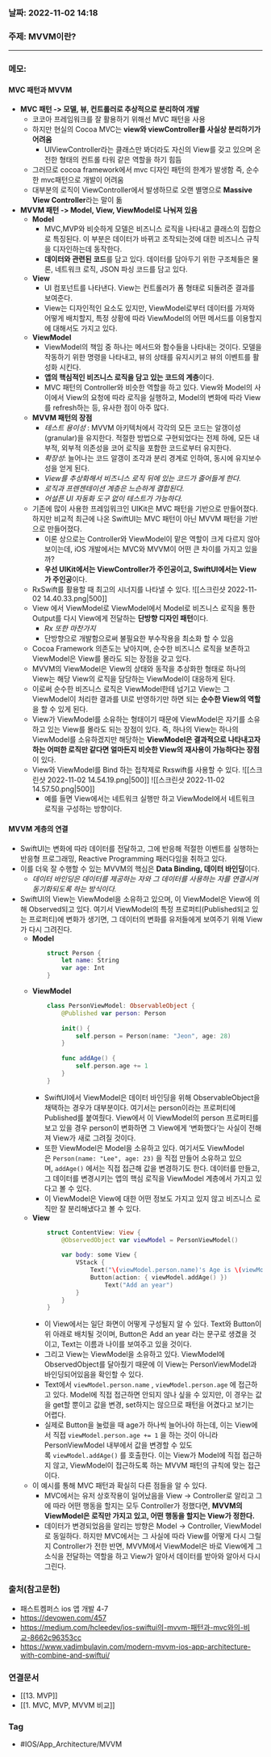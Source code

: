 ### 날짜: 2022-11-02 14:18

### 주제: MVVM이란?
---
### 메모: 
#### MVC 패턴과 MVVM
- **MVC 패턴 -> 모델, 뷰, 컨트롤러로 추상적으로 분리하여 개발**
	- 코코아 프레임워크를 잘 활용하기 위해선 MVC 패턴을 사용
	- 하지만 현실의 Cocoa MVC는 **view와 viewController를 사실상 분리하기가 어려움**
		- UIViewController라는 클래스만 봐더라도 자신의 View를 갖고 있으며 온전한 형태의 컨트롤 타워 같은 역할을 하기 힘듬
	- 그러므로 cocoa framework에서 mvc 디자인 패턴의 한계가 발생함 즉, 순수한 mvc패턴으로 개발이 어려움
	- 대부분의 로직이 ViewController에서 발생하므로 오랜 별명으로 **Massive View Controller**라는 말이 돎
- **MVVM 패턴 -> Model, View, ViewModel로 나눠져 있음**
	- **Model**
		- MVC,MVP와 비슷하게 모델은 비즈니스 로직을 나타내고 클래스의 집합으로 특징된다. 이 부분은 데이터가 바뀌고 조작되는것에 대한 비즈니스 규칙을 디자인하는데 동작한다.
		- **데이터와 관련된 코드**를 담고 있다. 데이터를 담아두기 위한 구조체들은 물론, 네트워크 로직, JSON 파싱 코드를 담고 있다. 
	- **View**
		- UI 컴포넌트를 나타낸다. View는 컨트롤러가 폼 형태로 되돌려준 결과를 보여준다.
		- View는 디자인적인 요소도 있지만, ViewModel로부터 데이터를 가져와 어떻게 배치할지, 특정 상황에 따라 ViewModel의 어떤 메서드를 이용할지에 대해서도 가지고 있다. 
	- **ViewModel**
		- ViewModel의 책임 중 하나는 메서드와 함수들을 나타내는 것이다. 모델을 작동하기 위한 명령을 나타내고, 뷰의 상태를 유지시키고 뷰의 이벤트를 활성화 시킨다.
		- **앱의 핵심적인 비즈니스 로직을 담고 있는 코드의 계층**이다. 
		- MVC 패턴의 Controller와 비슷한 역할을 하고 있다. View와 Model의 사이에서 View의 요청에 따라 로직을 실행하고, Model의 변화에 따라 View를 refresh하는 등, 유사한 점이 아주 많다.
	- **MVVM 패턴의 장점**
		- *테스트 용이성* : MVVM 아키텍처에서 각각의 모든 코드는 알갱이성(granular)을 유지한다. 적절한 방법으로 구현되었다는 전제 하에, 모든 내부적, 외부적 의존성을 코어 로직을 포함한 코드로부터 유지한다. 
		- *확장성*: 늘어나는 코드 알갱이 조각과 분리 경계로 인하여, 동시에 유지보수성을 얻게 된다. 
		- *View를 추상화해서 비즈니스 로직 뒤에 있는 코드가 줄어들게 한다.*
		- *로직과 프렌젠테이션 계층은 느슨하게 결합된다.*
		- *어설픈 UI 자동화 도구 없이 테스트가 가능하다.*
	- 기존에 많이 사용한 프레임워크인 UIKit은 MVC 패턴을 기반으로 만들어졌다. 하지만 비교적 최근에 나온 SwiftUI는 MVC 패턴이 아닌 MVVM 패턴을 기반으로 만들어졌다. 
		- 이론 상으로는 Controller와 ViewModel이 맡은 역할이 크게 다르지 않아 보이는데, iOS 개발에서는 MVC와 MVVM이 어떤 큰 차이를 가지고 있을까? 
		- **우선 UIKit에서는 ViewController가 주인공이고, SwiftUI에서는 View가 주인공**이다. 
	- RxSwift를 활용할 때 최고의 시너지를 나타낼 수 있다.
	![[스크린샷 2022-11-02 14.40.33.png|500]]
	- View 에서 ViewModel로 ViewModel에서 Model로 비즈니스 로직을 통한 Output를 다시 View에게 전달하는 **단방향 디자인 패턴**이다.
		- *Rx 또한 마찬가지*
		- 단방향으로 개발함으로써 불필요한 부수작용을 최소화 할 수 있음
	- Cocoa Framework 의존도는 낮아지며, 순수한 비즈니스 로직을 보존하고 ViewModel은 View를 몰라도 되는 장점을 갖고 있다.
	- MVVM의 ViewModel은 View의 상태와 동작을 추상화한 형태로 하나의 View는 해당 View의 로직을 담당하는 ViewModel이 대응하게 된다. 
	- 이로써 순수한 비즈니스 로직은 ViewModel한테 넘기고 View는 그 ViewModel이 처리한 결과를 UI로 반영하기만 하면 되는 **순수한 View의 역할**을 할 수 있게 된다. 
	- View가 ViewModel를 소유하는 형태이기 때문에 ViewModel은 자기를 소유하고 있는 View를 몰라도 되는 장점이 있다. 즉, 하나의 View는 하나의 ViewModel를 소유하겠지만 해당하는 **ViewModel은 결과적으로 나타내고자 하는 어떠한 로직만 같다면 얼마든지 비슷한 View의 재사용이 가능하다는 장점**이 있다.
	- View와 ViewModel를 Bind 하는 접착제로 Rxswift를 사용할 수 있다. 
		![[스크린샷 2022-11-02 14.54.19.png|500]]
		![[스크린샷 2022-11-02 14.57.50.png|500]]
		- 예를 들면 View에서는 네트워크 실행만 하고 ViewModel에서 네트워크 로직을 구성하는 방향이다.
#### MVVM 계층의 연결 
- SwiftUI는 변화에 따라 데이터를 전달하고, 그에 반응해 적절한 이벤트를 실행하는 반응형 프로그래밍, Reactive Programming 패러다임을 취하고 있다. 
- 이를 더욱 잘 수행할 수 있는 MVVM의 핵심은 **Data Binding, 데이터 바인딩**이다. 
	- *데이터 바인딩은 데이터를 제공하는 자와 그 데이터를 사용하는 자를 연결시켜 동기화되도록 하는 방식이다.*
- SwiftUI의 View는 ViewModel을 소유하고 있으며, 이 ViewModel은 View에 의해 Observed되고 있다. 여기서 ViewModel의 특정 프로퍼티(Published되고 있는 프로퍼티)에 변화가 생기면, 그 데이터의 변화를 유저들에게 보여주기 위해 View가 다시 그려진다. 
	- **Model**
		~~~ swift
			struct Person { 
				let name: String
				var age: Int
			}
		~~~
	- **ViewModel**
		~~~ swift
			class PersonViewModel: ObservableObject { 
				@Published var person: Person
				
				init() { 
					self.person = Person(name: "Jeon", age: 28)
				}
				
				func addAge() { 
					self.person.age += 1 
				}
			}
		~~~
		- SwiftUI에서 ViewModel은 데이터 바인딩을 위해 ObservableObject을 채택하는 경우가 대부분이다. 여기서는 person이라는 프로퍼티에 Published를 붙여줬다. View에서 이 ViewModel의 person 프로퍼티를 보고 있을 경우 person이 변화하면 그 View에게 ‘변화했다’는 사실이 전해져 View가 새로 그려질 것이다.
		- 또한 ViewModel은 Model을 소유하고 있다. 여기서도 ViewModel은 `Person(name: "Lee", age: 23)` 을 직접 만들어 소유하고 있으며, `addAge()` 에서는 직접 접근해 값을 변경하기도 한다. 데이터를 만들고, 그 데이터를 변경시키는 앱의 핵심 로직을 ViewModel 계층에서 가지고 있다고 볼 수 있다.
		- 이 ViewModel은 View에 대한 어떤 정보도 가지고 있지 않고 비즈니스 로직만 잘 분리해냈다고 볼 수 있다.
	- **View**
		~~~ swift
			struct ContentView: View { 
				@ObservedObject var viewModel = PersonViewModel()
				
				var body: some View { 
					VStack { 
						Text("\(viewModel.person.name)'s Age is \(viewModel.person.age)")
						Button(action: { viewModel.addAge() })
							Text("Add an year")
					}
				}
			}
		~~~
		- 이 View에서는 일단 화면이 어떻게 구성될지 알 수 있다. Text와 Button이 위 아래로 배치될 것이며, Button은 Add an year 라는 문구로 생겼을 것이고, Text는 이름과 나이를 보여주고 있을 것이다.
		- 그리고 View는 ViewModel을 소유하고 있다. ViewModel에 ObservedObject를 달아줬기 때문에 이 View는 PersonViewModel과 바인딩되어있음을 확인할 수 있다.
		- Text에서 `viewModel.person.name` , `viewModel.person.age` 에 접근하고 있다. Model에 직접 접근하면 안되지 않나 싶을 수 있지만, 이 경우는 값을 get할 뿐이고 값을 변경, set하지는 않으므로 패턴을 어겼다고 보기는 어렵다.
		- 실제로 Button을 눌렀을 때 age가 하나씩 늘어나야 하는데, 이는 View에서 직접 `viewModel.person.age += 1` 을 하는 것이 아니라 PersonViewModel 내부에서 값을 변경할 수 있도록 `viewModel.addAge()` 를 호출한다. 이는 View가 Model에 직접 접근하지 않고, ViewModel이 접근하도록 하는 MVVM 패턴의 규칙에 맞는 접근이다.
	- 이 예시를 통해 MVC 패턴과 확실히 다른 점들을 알 수 있다. 
		- MVC에서는 유저 상호작용이 일어났음을 View -> Controller로 알리고 그에 따라 어떤 행동을 할지는 모두 Controller가 정했다면, **MVVM의 ViewModel은 로직만 가지고 있고, 어떤 행동을 할지는 View가 정한다.**
		- 데이터가 변경되었음을 알리는 방향은 Model -> Controller, ViewModel로 동일하다. 하지만 MVC에서는 그 사실에 따라 View를 어떻게 다시 그릴지 Controller가 전한 반면, MVVM에서 ViewModel은 바로 View에게 그 소식을 전달하는 역할을 하고 View가 알아서 데이터를 받아와 알아서 다시 그린다.
### 출처(참고문헌) 
- 패스트켐퍼스 ios 앱 개발 4-7
- https://devowen.com/457
- https://medium.com/hcleedev/ios-swiftui의-mvvm-패턴과-mvc와의-비교-8662c96353cc
- https://www.vadimbulavin.com/modern-mvvm-ios-app-architecture-with-combine-and-swiftui/
### 연결문서 
- [[13. MVP]]
- [[1. MVC, MVP, MVVM 비교]]
### Tag
- #IOS/App_Architecture/MVVM 